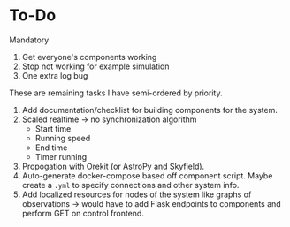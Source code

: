 # To-Do

Mandatory
1. Get everyone's components working
2. Stop not working for example simulation
3. One extra log bug

These are remaining tasks I have semi-ordered by priority.
1. Add documentation/checklist for building components for the system.
2. Scaled realtime -> no synchronization algorithm
    - Start time
    - Running speed
    - End time
    - Timer running
3. Propogation with Orekit (or AstroPy and Skyfield).
4. Auto-generate docker-compose based off component script. Maybe create a `.yml` to specify connections and other system info.
5. Add localized resources for nodes of the system like graphs of observations -> would have to add Flask endpoints to components and perform GET on control frontend.
